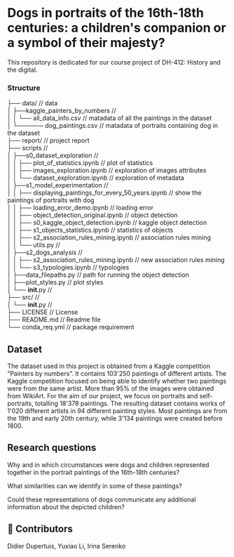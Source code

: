 # Dogs in portraits of the 16th-18th centuries: a children's companion or a symbol of their majesty?
This repository is dedicated for our course project of DH-412: History and the digital.


### Structure  
├── data/                                                       // data  
│   ├──kaggle_painters_by_numbers                               //   
│   │   └── all_data_info.csv                                   // matadata of all the paintings in the dataset    
│   └────── dog_paintings.csv                                   // matadata of portraits containing dog in the dataset    
├── report/                                                     // project report  
├── scripts                                                     //   
│   ├──s0_dataset_exploration                                   //   
│   │   ├── plot_of_statistics.ipynb                            // plot of statistics  
│   │   ├── images_exploration.ipynb                            // exploration of images attributes  
│   │   └── dataset_exploration.ipynb                           // exploration of metadata  
│   ├──s1_model_experimentation                                 //  
│   │   ├── displaying_paintings_for_every_50_years.ipynb       // show the paintings of portraits with dog   
│   │   ├── loading_error_demo.ipynb                            // loading error  
│   │   ├── object_detection_original.ipynb                     // object detection  
│   │   ├── s0_kaggle_object_detection.ipynb                    // kaggle object detection  
│   │   ├── s1_objects_statistics.ipynb                         // statistics of objects  
│   │   ├── s2_association_rules_mining.ipynb                   // association rules mining  
│   │   └── utils.py                                            //   
│   ├──s2_dogs_analysis                                         //  
│   │   ├── s2_association_rules_mining.ipynb                   // new association rules mining  
│   │   └── s3_typologies.ipynb                                 // typologies  
│   ├──data_filepaths.py                                        // path for running the object detection  
│   ├──plot_styles.py                                           // plot styles  
│   └── __init__.py                                             //  
├── src/                                                        //  
│    └── __init__.py                                            //  
├── LICENSE                                                     // License  
├── README.md                                                   // Readme file  
└── conda_req.yml                                               // package requirement  

## Dataset
The dataset used in this project is obtained from a Kaggle competition “Painters by numbers”. It contains 103'250 paintings of different artists. The Kaggle competition focused on being able to identify whether two paintings were from the same artist. More than 95\% of the images were obtained from WikiArt. For the aim of our project, we focus on portraits and self-portraits, totalling 18'378 paintings. The resulting dataset contains works of 1'020 different artists in 94 different painting styles. Most paintings are from the 19th and early 20th century, while 3'134 paintings were created before 1800. 

## Research questions

Why and in which circumstances were dogs and children represented together in the portrait paintings of the 16th-18th centuries? 

What similarities can we identify in some of these paintings? 

Could these representations of dogs communicate any additional information about the depicted children?




## 👤 Contributors
Didier Dupertuis, Yuxiao Li, Irina Serenko
